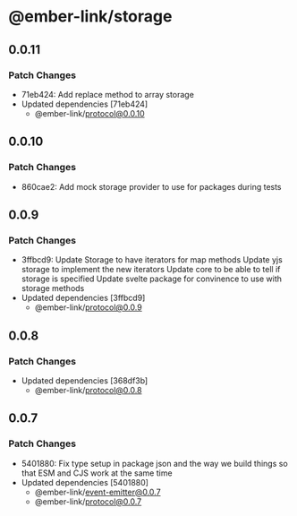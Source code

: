 # @ember-link/storage

## 0.0.11

### Patch Changes

- 71eb424: Add replace method to array storage
- Updated dependencies [71eb424]
  - @ember-link/protocol@0.0.10

## 0.0.10

### Patch Changes

- 860cae2: Add mock storage provider to use for packages during tests

## 0.0.9

### Patch Changes

- 3ffbcd9: Update Storage to have iterators for map methods
  Update yjs storage to implement the new iterators
  Update core to be able to tell if storage is specified
  Update svelte package for convinence to use with storage methods
- Updated dependencies [3ffbcd9]
  - @ember-link/protocol@0.0.9

## 0.0.8

### Patch Changes

- Updated dependencies [368df3b]
  - @ember-link/protocol@0.0.8

## 0.0.7

### Patch Changes

- 5401880: Fix type setup in package json and the way we build things so that ESM and CJS work at the same time
- Updated dependencies [5401880]
  - @ember-link/event-emitter@0.0.7
  - @ember-link/protocol@0.0.7
